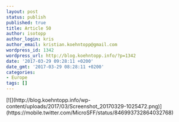 ```yaml
---
layout: post
status: publish
published: true
title: Article 50
author: isotopp
author_login: kris
author_email: kristian.koehntopp@gmail.com
wordpress_id: 1342
wordpress_url: http://blog.koehntopp.info/?p=1342
date: '2017-03-29 09:28:11 +0200'
date_gmt: '2017-03-29 08:28:11 +0200'
categories:
- Europe
tags: []
---
```

<p>[![](http://blog.koehntopp.info/wp-content/uploads/2017/03/Screenshot_20170329-1025472.png)](https://mobile.twitter.com/MicroSFF/status/846993732864032768)</p>
